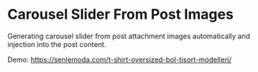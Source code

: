 # Carousel Slider From Post Images

Generating carousel slider from post attachment images automatically and injection into the post content.

Demo: https://senlemoda.com/t-shirt-oversized-bol-tisort-modelleri/
